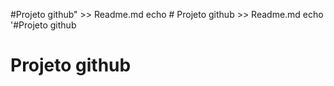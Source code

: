 #Projeto github" >> Readme.md
echo # Projeto github >> Readme.md
echo '#Projeto github
# Projeto github
